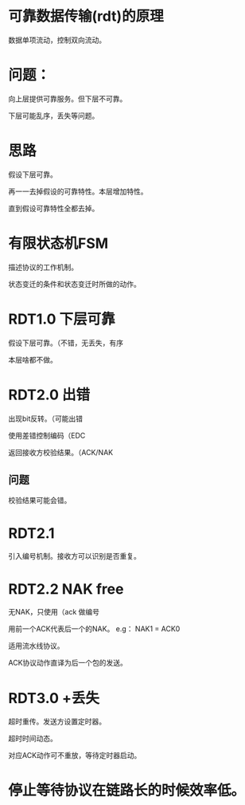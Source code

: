 # 可靠数据传输(rdt)的原理

数据单项流动，控制双向流动。

# 问题：

向上层提供可靠服务。但下层不可靠。

下层可能乱序，丢失等问题。

# 思路

假设下层可靠。

再一一去掉假设的可靠特性。本层增加特性。

直到假设可靠特性全都去掉。



# 有限状态机FSM

描述协议的工作机制。

状态变迁的条件和状态变迁时所做的动作。

# RDT1.0 下层可靠

假设下层可靠。（不错，无丢失，有序

本层啥都不做。

# RDT2.0 出错

出现bit反转。（可能出错

使用差错控制编码（EDC

返回接收方校验结果。（ACK/NAK

## 问题

校验结果可能会错。

# RDT2.1

引入编号机制。接收方可以识别是否重复。

# RDT2.2 NAK free

无NAK，只使用（ack 做编号

用前一个ACK代表后一个的NAK。 e.g： NAK1 = ACK0

适用流水线协议。

ACK协议动作直译为后一个包的发送。



# RDT3.0 +丢失

超时重传。发送方设置定时器。

超时时间动态。

对应ACK动作可不重放，等待定时器启动。

# 停止等待协议在链路长的时候效率低。